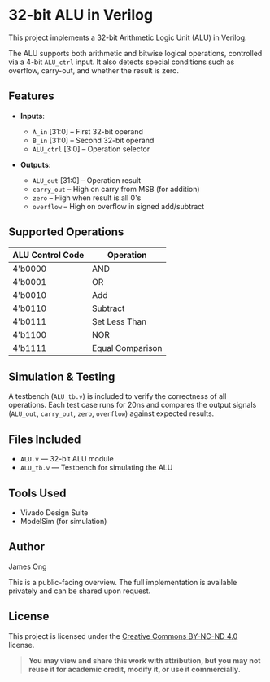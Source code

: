 # 32-bit ALU in Verilog

This project implements a 32-bit Arithmetic Logic Unit (ALU) in Verilog.

The ALU supports both arithmetic and bitwise logical operations, controlled via a 4-bit `ALU_ctrl` input. It also detects special conditions such as overflow, carry-out, and whether the result is zero.

## Features

- **Inputs**:
  - `A_in` [31:0] – First 32-bit operand
  - `B_in` [31:0] – Second 32-bit operand
  - `ALU_ctrl` [3:0] – Operation selector

- **Outputs**:
  - `ALU_out` [31:0] – Operation result
  - `carry_out` – High on carry from MSB (for addition)
  - `zero` – High when result is all 0's
  - `overflow` – High on overflow in signed add/subtract

## Supported Operations

| ALU Control Code | Operation         |
|------------------|------------------|
| 4'b0000          | AND              |
| 4'b0001          | OR               |
| 4'b0010          | Add              |
| 4'b0110          | Subtract         |
| 4'b0111          | Set Less Than    |
| 4'b1100          | NOR              |
| 4'b1111          | Equal Comparison |

## Simulation & Testing

A testbench (`ALU_tb.v`) is included to verify the correctness of all operations. Each test case runs for 20ns and compares the output signals (`ALU_out`, `carry_out`, `zero`, `overflow`) against expected results.

## Files Included

- `ALU.v` — 32-bit ALU module
- `ALU_tb.v` — Testbench for simulating the ALU

## Tools Used

- Vivado Design Suite
- ModelSim (for simulation)

## Author

James Ong

This is a public-facing overview. The full implementation is available privately and can be shared upon request.


## License

This project is licensed under the [Creative Commons BY-NC-ND 4.0](https://creativecommons.org/licenses/by-nc-nd/4.0/) license.

> **You may view and share this work with attribution, but you may not reuse it for academic credit, modify it, or use it commercially.**
